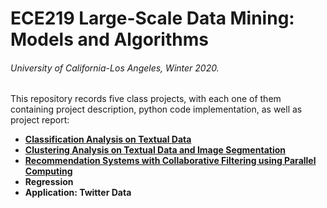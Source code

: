 # ECE219 Large-Scale Data Mining: Models and Algorithms
###### University of California-Los Angeles, Winter 2020.


This repository records five class projects, with each one of them containing project description, python code implementation, as well as project report:
- [**Classification Analysis on Textual Data**](https://github.com/yuhaoyin/UCLA-W20-ECE219-LargeScaleDataMining/tree/master/project1-classification)
- [**Clustering Analysis on Textual Data and Image Segmentation**](https://github.com/yuhaoyin/UCLA-W20-ECE219-LargeScaleDataMining/tree/master/project2-clustering)
- [**Recommendation Systems with Collaborative Filtering using Parallel Computing**](https://github.com/yuhaoyin/UCLA-W20-ECE219-LargeScaleDataMining/tree/master/project3-recommedation-systems)
- **Regression**
- **Application: Twitter Data**

